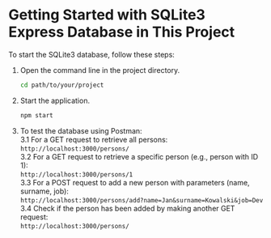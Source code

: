 # Getting Started with SQLite3 Express Database in This Project

To start the SQLite3 database, follow these steps:

1. Open the command line in the project directory.
   ```bash
   cd path/to/your/project
   ```
2. Start the application.
    ```bash
    npm start
    ```
3. To test the database using Postman:<br>
    3.1 For a GET request to retrieve all persons:<br>
        ```http://localhost:3000/persons/
        ```<br>
    3.2 For a GET request to retrieve a specific person (e.g., person with ID 1):<br>
        ```http://localhost:3000/persons/1
        ```<br>
    3.3 For a POST request to add a new person with parameters (name, surname, job):<br>
        ```http://localhost:3000/persons/add?name=Jan&surname=Kowalski&job=Dev
        ```<br>
    3.4 Check if the person has been added by making another GET request:<br>
        ```http://localhost:3000/persons/
        ```